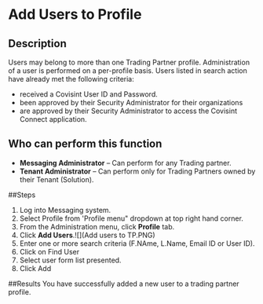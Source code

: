 # Add Users to Profile
## Description
Users may belong to more than one Trading Partner profile. Administration of a user is performed on a per-profile basis.
Users listed in search action have already met the following criteria:
* received a Covisint User ID and Password.
* been approved by their Security Administrator for their organizations
* are approved by their Security Administrator to access the Covisint Connect application.

## Who can perform this function
* **Messaging Administrator** – Can perform for any Trading partner.
* **Tenant Administrator** – Can perform only for Trading Partners owned by their Tenant (Solution).

##Steps
1. Log into Messaging system.
2. Select Profile from 'Profile menu" dropdown at top right hand corner.
3. From the Administration menu, click **Profile** tab.
4. Click **Add Users**.![](Add users to TP.PNG)
5. Enter one or more search criteria (F.NAme, L.Name, Email ID or User ID).
6. Click on Find User
7. Select user form list presented.
8. Click Add

##Results
You have successfully added a new user to a trading partner profile.
